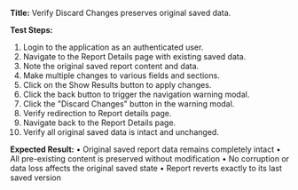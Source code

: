 **Title:** Verify Discard Changes preserves original saved data.

**Test Steps:**
1. Login to the application as an authenticated user.
2. Navigate to the Report Details page with existing saved data.
3. Note the original saved report content and data.
4. Make multiple changes to various fields and sections.
5. Click on  the Show Results button to apply changes.
6. Click the back button to trigger the navigation warning modal.
7. Click the "Discard Changes" button in the warning modal.
8. Verify redirection to Report details page.
9. Navigate back to the Report Details page.
10. Verify all original saved data is intact and unchanged.

**Expected Result:**
• Original saved report data remains completely intact
• All pre-existing content is preserved without modification
• No corruption or data loss affects the original saved state
• Report reverts exactly to its last saved version